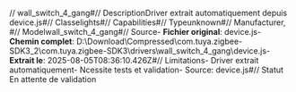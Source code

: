 // wall_switch_4_gang#// DescriptionDriver extrait automatiquement depuis device.js#// Classelights#// Capabilities#// Typeunknown#// Manufacturer, #// Modelwall_switch_4_gang#// Source- **Fichier original**: device.js- **Chemin complet**: D:\Download\Compressed\com.tuya.zigbee-SDK3_2\com.tuya.zigbee-SDK3\drivers\wall_switch_4_gang\device.js- **Extrait le**: 2025-08-05T08:36:10.426Z#// Limitations- Driver extrait automatiquement- Ncessite tests et validation- Source: device.js#// Statut En attente de validation